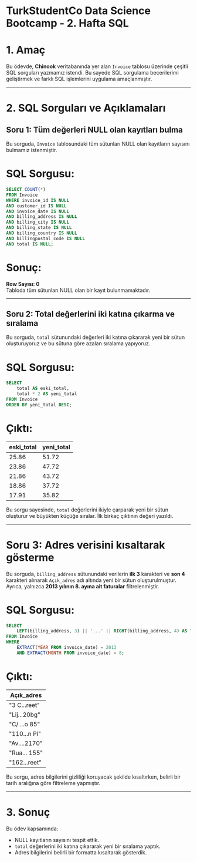 # TurkStudentCo Data Science Bootcamp - 2. Hafta SQL

# 1. Amaç

Bu ödevde, **Chinook** veritabanında yer alan `Invoice` tablosu üzerinde çeşitli SQL sorguları yazmamız istendi.
Bu sayede SQL sorgulama becerilerimi geliştirmek ve farklı SQL işlemlerini uygulama amaçlanmıştır.

---

# 2. SQL Sorguları ve Açıklamaları

## **Soru 1: Tüm değerleri NULL olan kayıtları bulma**

Bu sorguda, `Invoice` tablosundaki tüm sütunları NULL olan kayıtların sayısını bulmamız istenmiştir.

# **SQL Sorgusu:**
```sql
SELECT COUNT(*)
FROM Invoice
WHERE invoice_id IS NULL
AND customer_id IS NULL
AND invoice_date IS NULL
AND billing_address IS NULL
AND billing_city IS NULL
AND billing_state IS NULL
AND billing_country IS NULL
AND billingpostal_code IS NULL
AND total IS NULL;
```

# **Sonuç:**
**Row Sayısı: 0**  
Tabloda tüm sütunları NULL olan bir kayıt bulunmamaktadır.

---

## **Soru 2: Total değerlerini iki katına çıkarma ve sıralama**

Bu sorguda, `total` sütunundaki değerleri iki katına çıkararak yeni bir sütun oluşturuyoruz ve bu sütuna göre azalan sıralama yapıyoruz.

# **SQL Sorgusu:**
```sql
SELECT
    total AS eski_total,
    total * 2 AS yeni_total
FROM Invoice
ORDER BY yeni_total DESC;
```

# **Çıktı:**
| eski_total | yeni_total |
|------------|------------|
| 25.86      | 51.72      |
| 23.86      | 47.72      |
| 21.86      | 43.72      |
| 18.86      | 37.72      |
| 17.91      | 35.82      |

Bu sorgu sayesinde, `total` değerlerini ikiyle çarparak yeni bir sütun oluşturur ve büyükten küçüğe sıralar. İlk birkaç çıktının değeri yazıldı.

---

# **Soru 3: Adres verisini kısaltarak gösterme**

Bu sorguda, `billing_address` sütunundaki verilerin **ilk 3** karakteri ve **son 4** karakteri alınarak `Açık_adres` adı altında yeni bir sütun oluşturulmuştur. Ayrıca, yalnızca **2013 yılının 8. ayına ait faturalar** filtrelenmiştir.

# **SQL Sorgusu:**
```sql
SELECT
    LEFT(billing_address, 3) || '...' || RIGHT(billing_address, 4) AS "Açık_adres"
FROM Invoice
WHERE
    EXTRACT(YEAR FROM invoice_date) = 2013
    AND EXTRACT(MONTH FROM invoice_date) = 8;
```

# **Çıktı:**
| Açık_adres |
|------------|
| "3 C...reet" |
| "Lij...20bg" |
| "C/ ...o 85" |
| "110...n Pl" |
| "Av....2170" |
| "Rua... 155" |
| "162...reet" |

Bu sorgu, adres bilgilerini gizliliği koruyacak şekilde kısaltırken, belirli bir tarih aralığına göre filtreleme yapmıştır.

---

# 3. Sonuç

Bu ödev kapsamında:
- NULL kayıtların sayısını tespit ettik.
- `total` değerlerini iki katına çıkararak yeni bir sıralama yaptık.
- Adres bilgilerini belirli bir formatta kısaltarak gösterdik.
